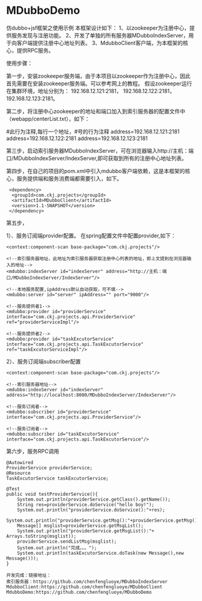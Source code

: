 # MDubboDemo
仿dubbo+jsf框架之使用示例
本框架设计如下：
1、以zookeeper为注册中心，提供服务发现与注册功能。
2、开发了单独的所有服务器MDubboIndexServer，用于向客户端提供注册中心地址列表。
3、MdubboClient客户端，为本框架的核心，提供RPC服务。

使用步骤：

第一步，安装zookeeper服务端，由于本项目以zookeeper作为注册中心，因此首先需要在安装zookeeper服务端。可以参考网上的教程。
假设zookeeper运行在集群环境，地址分别为：
192.168.12.121:2181，
192.168.12.122:2181，
192.168.12.123:2181。

第二步，将注册中心zookeeper的地址和端口加入到索引服务器的配置文件中（webapp/centerList.txt），如下：

#此行为注释,每行一个地址，#号的行为注释
address=192.168.12.121:2181
address=192.168.12.122:2181
address=192.168.12.123:2181

第三步，启动索引服务器MDubboIndexServer，可在浏览器输入http://主机：端口/MDubboIndexServer/IndexServer,即可获取到所有的注册中心地址列表。

第四步，在自己的项目的pom.xml中引入mdubbo客户端依赖，这是本框架的核心，服务提供端和服务消费端都需要引入，如下。

     <dependency>
      <groupId>com.ckj.projects</groupId>
      <artifactId>MDubboClient</artifactId>
      <version>1.1-SNAPSHOT</version>
     </dependency>
     
第五步，

1）、服务订阅端provider配置。
在spring配置文件中配置provider,如下：

<?xml version="1.0" encoding="UTF-8"?>
<beans xmlns="http://www.springframework.org/schema/beans"
       xmlns:xsi="http://www.w3.org/2001/XMLSchema-instance"
       xmlns:mdubbo="http://ckj.mdubbo.com/MDubbo/schema/mdubbo" xmlns:context="http://www.springframework.org/schema/context"
       xsi:schemaLocation="http://www.springframework.org/schema/beans http://www.springframework.org/schema/beans/spring-beans.xsd
       http://www.springframework.org/schema/context http://www.springframework.org/schema/context/spring-context.xsd
       http://ckj.mdubbo.com/MDubbo/schema/mdubbo http://ckj.mdubbo.com/MDubbo/schema/mdubbo/mdubbo.xsd">

    <context:component-scan base-package="com.ckj.projects"/>
    
    <!--索引服务器地址，此地址为索引服务器获取注册中心列表的地址，即上文提到在浏览器输入的地址-->
    <mdubbo:indexServer id="indexServer" address="http://主机：端口/MDubboIndexServer/IndexServer"/>
    
    <!--本地服务配置,ipAddress默认自动获取，可不填-->
    <mdubbo:server id="server" ipAddress="" port="9000"/>
    
    <!--服务提供者1-->
    <mdubbo:provider id="providerService" interface="com.ckj.projects.api.ProviderService" ref="providerServiceImpl"/>
    
    <!--服务提供者2-->
    <mdubbo:provider id="taskExcutorService" interface="com.ckj.projects.api.TaskExcutorService" ref="taskExcutorServiceImpl"/>
</beans>

2）、服务订阅端subscriber配置
<?xml version="1.0" encoding="UTF-8"?>
<beans xmlns="http://www.springframework.org/schema/beans"
       xmlns:xsi="http://www.w3.org/2001/XMLSchema-instance"
       xmlns:mdubbo="http://ckj.mdubbo.com/MDubbo/schema/mdubbo" xmlns:context="http://www.springframework.org/schema/context"
       xsi:schemaLocation="http://www.springframework.org/schema/beans http://www.springframework.org/schema/beans/spring-beans.xsd
       http://www.springframework.org/schema/context http://www.springframework.org/schema/context/spring-context.xsd
       http://ckj.mdubbo.com/MDubbo/schema/mdubbo http://ckj.mdubbo.com/MDubbo/schema/mdubbo/mdubbo.xsd">

    <context:component-scan base-package="com.ckj.projects"/>

    <!--索引服务器地址-->
    <mdubbo:indexServer id="indexServer" address="http://localhost:8080/MDubboIndexServer/IndexServer"/>

    <!--服务订阅者-->
    <mdubbo:subscriber id="providerService" interface="com.ckj.projects.api.ProviderService"/>

    <!--服务订阅者-->
    <mdubbo:subscriber id="taskExcutorService" interface="com.ckj.projects.api.TaskExcutorService"/>

</beans>

第六步，服务RPC调用

    @Autowired
    ProviderService providerService;
    @Resource
    TaskExcutorService taskExcutorService;

    @Test
    public void testProviderService(){
        System.out.println(providerService.getClass().getName());
        String res=providerService.doService("hello boy!");
        System.out.println("providerService.doService():"+res);
        System.out.println("providerService.getMsg():"+providerService.getMsg());
        Message[] msglist=providerService.getMsgList();
        System.out.println("providerService.getMsgList():"+ Arrays.toString(msglist));
        providerService.sendListMsg(msglist);
        System.out.println("完成。。。");
        System.out.println(taskExcutorService.doTask(new Message(),new Message()));
    }
    
    开发完成：链接地址：
    索引服务器：https://github.com/chenfengluoye/MDubboIndexServer
    MdubboClient:https://github.com/chenfengluoye/MDubboClient
    MdubboDemo:https://github.com/chenfengluoye/MDubboDemo

   
